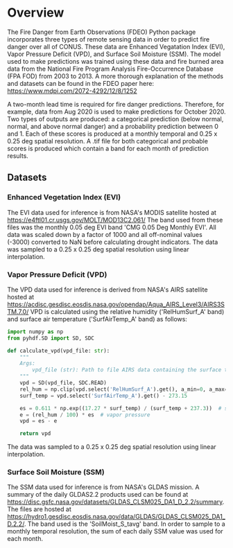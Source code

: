 # 

# Overview
The Fire Danger from Earth Observations (FDEO) Python package incorporates three types of remote sensing data in order
to predict fire danger over all of CONUS. These data are Enhanced Vegatation Index (EVI), Vapor Pressure Deficit (VPD),
and Surface Soil Moisture (SSM). The model used to make predictions was trained using these data and fire burned area
data from the National Fire Program Analysis Fire-Occurrence Database (FPA FOD) from 2003 to 2013. A more thorough 
explanation of the methods and datasets can be found in the FDEO paper here: https://www.mdpi.com/2072-4292/12/8/1252

A two-month lead time is required for fire danger predictions. Therefore, for example, data from Aug 2020 is used to
make predictions for October 2020. Two types of outputs are produced: a categorical prediction 
(below normal, normal, and above normal danger) and a probability prediction between 0 and 1. Each of these scores is
produced at a monthly temporal and 0.25 x 0.25 deg spatial resolution. A .tif file for both categorical and probable 
scores is produced which contain a band for each month of prediction results.   

## Datasets

### Enhanced Vegetation Index (EVI)
The EVI data used for inference is from NASA's MODIS satellite hosted at https://e4ftl01.cr.usgs.gov/MOLT/MOD13C2.061/
The band used from these files was the monthly 0.05 deg EVI band 'CMG 0.05 Deg Monthly EVI'. All data was scaled down by
a factor of 1000 and all off-nominal values (-3000) converted to NaN before calculating drought indicators. The data was
sampled to a 0.25 x 0.25 deg spatial resolution using linear interpolation.

### Vapor Pressure Deficit (VPD)
The VPD data used for inference is derived from NASA's AIRS satellite hosted at https://acdisc.gesdisc.eosdis.nasa.gov/opendap/Aqua_AIRS_Level3/AIRS3STM.7.0/
VPD is calculated using the relative humidity ('RelHumSurf_A' band) and surface air temperature ('SurfAirTemp_A' band)
as follows:
```python
import numpy as np
from pyhdf.SD import SD, SDC

def calculate_vpd(vpd_file: str):
    """
    Args:
        vpd_file (str): Path to file AIRS data containing the surface temperature and humidity bands.
    """
    vpd = SD(vpd_file, SDC.READ)
    rel_hum = np.clip(vpd.select('RelHumSurf_A').get(), a_min=0, a_max=None)
    surf_temp = vpd.select('SurfAirTemp_A').get() - 273.15

    es = 0.611 * np.exp((17.27 * surf_temp) / (surf_temp + 237.3))  # saturation vapor pressure
    e = (rel_hum / 100) * es  # vapor pressure
    vpd = es - e

    return vpd
```
The data was sampled to a 0.25 x 0.25 deg spatial resolution using linear interpolation.

### Surface Soil Moisture (SSM)
The SSM data used for inference is from NASA's GLDAS mission. A summary of the daily GLDAS2.2 products used can be 
found at https://disc.gsfc.nasa.gov/datasets/GLDAS_CLSM025_DA1_D_2.2/summary. The files are hosted at
https://hydro1.gesdisc.eosdis.nasa.gov/data/GLDAS/GLDAS_CLSM025_DA1_D.2.2/. The band used is the 'SoilMoist_S_tavg' 
band. In order to sample to a monthly temporal resolution, the sum of each daily SSM value was used for each month.
